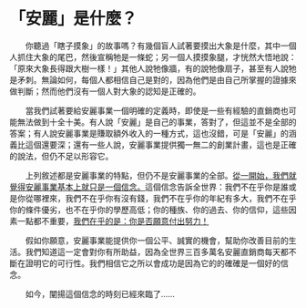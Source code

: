 # 「安麗」是什麼？

&emsp;&emsp;你聽過「瞎子摸象」的故事嗎？有幾個盲人試著要摸出大象是什麼，其中一個人抓住大象的尾巴，然後宣稱牠是一條蛇；另一個人摸摸象腿，才恍然大悟地說：「原來大象長得跟大樹一樣！」其他人說牠像牆，有的說牠像扇子，甚至有人說牠是矛刺。無論如何，每個人都相信自己是對的，因為他們是由自己所掌握的證據來做判斷；然而他們沒有一個人對大象的認知是正確的。

&emsp;&emsp;當我們試著要給安麗事業一個明確的定義時，即使是一些有經驗的直銷商也可能無法做到十全十美。有人說「安麗」是自己的事業，答對了，但這並不是全部的答案；有人說安麗事業是賺取額外收入的一種方式，這也沒錯，可是「安麗」的涵義比這個還要深；還有一些人說，安麗事業提供獨一無二的創業計畫，這也是正確的說法，但仍不足以形容它。

&emsp;&emsp;上列敘述都是安麗事業的特點，但仍不是安麗事業的全部。[從一開始，我們就覺得安麗事業基本上就只是一個信念。]()這個信念告訴全世界：我們不在乎你是誰或是你從哪裡來，我們不在乎你有沒有錢，我們不在乎你的年紀有多大，我們不在乎你的條件優劣，也不在乎你的學歷高低；你的種族、你的過去、你的信仰，這些因素一點都不重要，[我們在乎的是：你是否願意付出努力！]()

&emsp;&emsp;假如你願意，安麗事業能提供你一個公平、誠實的機會，幫助你改善目前的生活。我們知道這一定會對你有所助益，因為全世界三百多萬名安麗直銷商每天都不斷在證明它的可行性。我們相信它之所以會成功是因為它的的確確是一個好的信念。

&emsp;&emsp;如今，闡揚這個信念的時刻已經來臨了……

